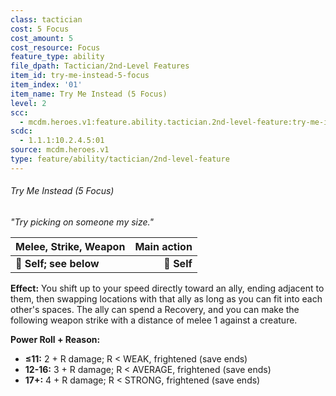 ```yaml
---
class: tactician
cost: 5 Focus
cost_amount: 5
cost_resource: Focus
feature_type: ability
file_dpath: Tactician/2nd-Level Features
item_id: try-me-instead-5-focus
item_index: '01'
item_name: Try Me Instead (5 Focus)
level: 2
scc:
  - mcdm.heroes.v1:feature.ability.tactician.2nd-level-feature:try-me-instead-5-focus
scdc:
  - 1.1.1:10.2.4.5:01
source: mcdm.heroes.v1
type: feature/ability/tactician/2nd-level-feature
---
```


###### Try Me Instead (5 Focus)

*"Try picking on someone my size."*

| **Melee, Strike, Weapon** | **Main action** |
| ------------------------- | --------------: |
| **📏 Self; see below**    |     **🎯 Self** |

**Effect:** You shift up to your speed directly toward an ally, ending adjacent to them, then swapping locations with that ally as long as you can fit into each other's spaces. The ally can spend a Recovery, and you can make the following weapon strike with a distance of melee 1 against a creature.

**Power Roll + Reason:**

- **≤11:** 2 + R damage; R < WEAK, frightened (save ends)
- **12-16:** 3 + R damage; R < AVERAGE, frightened (save ends)
- **17+:** 4 + R damage; R < STRONG, frightened (save ends)
